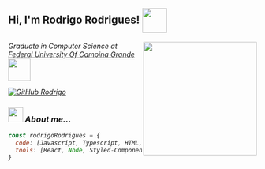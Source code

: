 <h2> Hi, I'm Rodrigo Rodrigues! <img src="https://media.giphy.com/media/UVG0BN8TOMKkPOJS6e/giphy.gif" width="50" align="center"></h2>
<img align='right' src="https://media.giphy.com/media/ZVik7pBtu9dNS/giphy.gif" width="230">
<p><em>Graduate in Computer Science at <a href="https://portal.ufcg.edu.br/">Federal University Of Campina Grande</a><img src="https://media.giphy.com/media/4XXo8A7CIW1lZGgdhm/giphy.gif" width="45" align="center">

[![GitHub Rodrigo](https://img.shields.io/github/followers/ukn70?label=follow&style=social)](https://github.com/uKn70)


### <img src="https://media.giphy.com/media/cIn5fTcjnKhStIeAef/giphy.gif" width="30"> About me...  

```javascript
const rodrigoRodrigues = {
  code: [Javascript, Typescript, HTML, CSS, Python, Solidity, Rust, C#],
  tools: [React, Node, Styled-Components, Jest, Docker]
}
```
